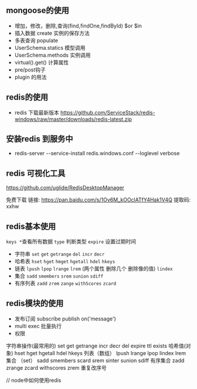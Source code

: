 ## mongoose的使用
- 增加，修改，删除,查询(find,findOne,findById) $or $in
- 插入数据 create 实例的保存方法
- 多表查询 populate
- UserSchema.statics 模型调用
- UserSchema.methods 实例调用
- virtual().get() 计算属性
- pre/post钩子
- plugin 的用法

## redis的使用
- redis 下载最新版本
https://github.com/ServiceStack/redis-windows/raw/master/downloads/redis-latest.zip

## 安装redis 到服务中
- redis-server --service-install redis.windows.conf --loglevel verbose

## redis 可视化工具
https://github.com/uglide/RedisDesktopManager

免费下载
链接: https://pan.baidu.com/s/1Ov6M_kOOclATfY4Hak1V4Q 提取码: xxhw

## redis基本使用
`keys *`查看所有数据 
`type` 判断类型
`expire` 设置过期时间  
- 字符串  `set` `get` `getrange` `del` `incr`  `decr` 
- 哈希表  `hset` `hget` `hmget` `hgetall` `hdel` `hkeys`
- 链表 `lpush` `lpop` `lrange` `lrem` (两个属性 删除几个 删除像的值) `lindex`
- 集合 `sadd` `smembers` `srem` `sunion` `sdiff`
- 有序列表 `zadd` `zrem` `zange` `withScores` `zcard`


## redis模块的使用
- 发布订阅 subscribe publish  on('message')
- multi exec 批量执行
- 权限





字符串操作(最常用的) set get getrange incr decr del expire ttl exists
哈希值(对象) hset hget hgetall hdel hkeys 
列表（数组） lpush lrange lpop lindex lrem
集合 （set） sadd smembers scard srem sinter sunion sdiff
有序集合 zadd zrange zcard withscores zrem 重复改序号


// node中如何使用redis

